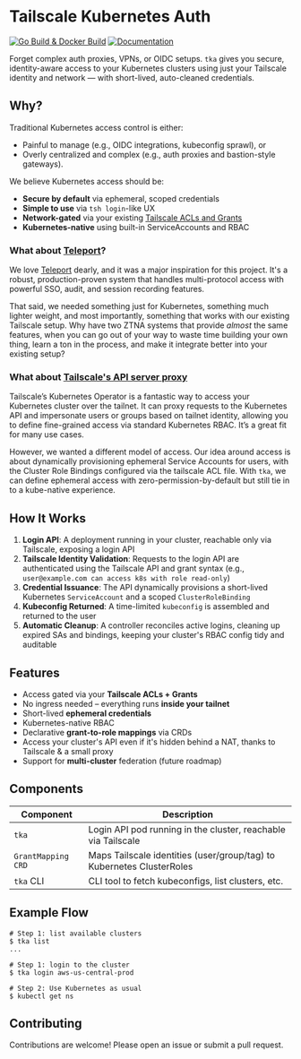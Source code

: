 # Tailscale Kubernetes Auth

[![Go Build & Docker Build](https://github.com/spechtlabs/tka/actions/workflows/build.yaml/badge.svg)](https://github.com/spechtlabs/tka/actions/workflows/build.yaml)
[![Documentation](https://github.com/spechtlabs/tka/actions/workflows/docs-website.yaml/badge.svg)](https://github.com/spechtlabs/tka/actions/workflows/docs-website.yaml)

Forget complex auth proxies, VPNs, or OIDC setups. `tka` gives you secure, identity-aware access to your Kubernetes clusters using just your Tailscale identity and network — with short-lived, auto-cleaned credentials.

## Why?

Traditional Kubernetes access control is either:

- Painful to manage (e.g., OIDC integrations, kubeconfig sprawl), or
- Overly centralized and complex (e.g., auth proxies and bastion-style gateways).

We believe Kubernetes access should be:

- **Secure by default** via ephemeral, scoped credentials
- **Simple to use** via `tsh login`-like UX
- **Network-gated** via your existing [Tailscale ACLs and Grants]
- **Kubernetes-native** using built-in ServiceAccounts and RBAC

### What about [Teleport]?

We love [Teleport][gh-teleport] dearly, and it was a major inspiration for this project.
It's a robust, production-proven system that handles multi-protocol access with powerful SSO, audit, and session recording features.

That said, we needed something just for Kubernetes, something much lighter weight, and most importantly, something that works with our existing Tailscale setup. Why have two ZTNA systems that provide _almost_ the same features, when you can go out of your way to waste time building your own thing, learn a ton in the process, and make it integrate better into your existing setup?

### What about [Tailscale's API server proxy]

Tailscale’s Kubernetes Operator is a fantastic way to access your Kubernetes cluster over the tailnet.
It can proxy requests to the Kubernetes API and impersonate users or groups based on tailnet identity, allowing you to define fine-grained access via standard Kubernetes RBAC.
It’s a great fit for many use cases.

However, we wanted a different model of access.
Our idea around access is about dynamically provisioning ephemeral Service Accounts for users, with the Cluster Role Bindings configured via the tailscale ACL file.
With `tka`, we can define ephemeral access with zero-permission-by-default but still tie in to a kube-native experience.

## How It Works

1. **Login API**: A deployment running in your cluster, reachable only via Tailscale, exposing a login API
2. **Tailscale Identity Validation**: Requests to the login API are authenticated using the Tailscale API and grant syntax (e.g., `user@example.com can access k8s with role read-only`)
3. **Credential Issuance**: The API dynamically provisions a short-lived Kubernetes `ServiceAccount` and a scoped `ClusterRoleBinding`
4. **Kubeconfig Returned**: A time-limited `kubeconfig` is assembled and returned to the user
5. **Automatic Cleanup**: A controller reconciles active logins, cleaning up expired SAs and bindings, keeping your cluster's RBAC config tidy and auditable

## Features

- Access gated via your **Tailscale ACLs + Grants**
- No ingress needed – everything runs **inside your tailnet**
- Short-lived **ephemeral credentials**
- Kubernetes-native RBAC
- Declarative **grant-to-role mappings** via CRDs
- Access your cluster's API even if it's hidden behind a NAT, thanks to Tailscale & a small proxy
- Support for **multi-cluster** federation (future roadmap)

## Components

| Component            | Description                                                            |
|----------------------|------------------------------------------------------------------------|
| `tka`                | Login API pod running in the cluster, reachable via Tailscale          |
| `GrantMapping CRD`   | Maps Tailscale identities (user/group/tag) to Kubernetes ClusterRoles  |
| `tka` CLI            | CLI tool to fetch kubeconfigs, list clusters, etc.                     |

## Example Flow

```shell
# Step 1: list available clusters
$ tka list
...

# Step 1: login to the cluster
$ tka login aws-us-central-prod

# Step 2: Use Kubernetes as usual
$ kubectl get ns
```

## Contributing

Contributions are welcome! Please open an issue or submit a pull request.

<!-- Links -->
[Tailscale ACLs and Grants]: https://tailscale.com/kb/1393/access-control
[Teleport]: https://goteleport.com
[gh-teleport]: https://github.com/gravitational/teleport
[Tailscale's API server proxy]: https://tailscale.com/kb/1437/kubernetes-operator-api-server-proxy
